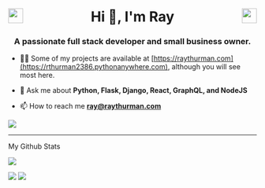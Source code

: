 <h1 align="center">
<a href="https://twitter.com/raythurman2386" target="blank"><img align="left" src="https://cdn.jsdelivr.net/npm/simple-icons@3.0.1/icons/twitter.svg" alt="raythurman2386" height="30" width="30" /></a>
Hi 👋, I'm Ray
<a href="https://linkedin.com/in/raythurman2386" target="blank"><img align="right" src="https://cdn.jsdelivr.net/npm/simple-icons@3.0.1/icons/linkedin.svg" alt="raythurman2386" height="30" width="30" /></a></h1>

<h3 align="center">A passionate full stack developer and small business owner.</h3>

- 👨‍💻 Some of my projects are available at [https://raythurman.com](https://rthurman2386.pythonanywhere.com), although you will see most here.

- 💬 Ask me about **Python, Flask, Django, React, GraphQL, and NodeJS**

- 📫 How to reach me **ray@raythurman.com**

<a href="https://github.com/raythurman2386">
    <img src="https://github-stats-alpha.vercel.app/api?username=raythurman2386&cc=22272e&tc=37BCF6&ic=fff&bc=0000">
</a>

<hr>

My Github Stats

![](http://github-profile-summary-cards.vercel.app/api/cards/profile-details?username=raythurman2386&theme=dracula) 

![](http://github-profile-summary-cards.vercel.app/api/cards/repos-per-language?username=raythurman2386&theme=dracula) 
![](http://github-profile-summary-cards.vercel.app/api/cards/most-commit-language?username=raythurman2386&theme=dracula)
